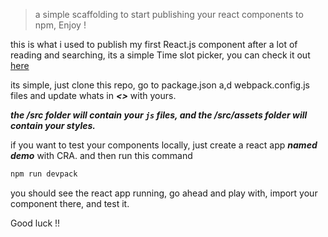 > a simple scaffolding to start publishing your react components to npm, Enjoy !

this is what i used to publish my first React.js component after a lot of reading and searching, its a simple Time slot picker,  you can check it out [here](https://www.github.com/wassimbj/slotpicker)

its simple, just clone this repo, go to package.json a,d webpack.config.js files and update whats in ***<>*** with yours.

***the /src folder will contain your ```js``` files, and the /src/assets folder will contain your styles.***

if you want to test your components locally, just create a react app ***named demo*** with CRA. and then run this command

```bash
npm run devpack
```

you should see the react app running, go ahead and play with, import your component there, and test it.

Good luck !!
